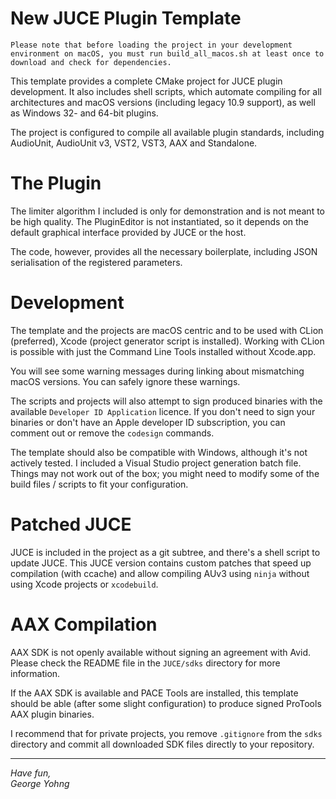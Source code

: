 # New JUCE Plugin Template

    Please note that before loading the project in your development environment on macOS, you must run build_all_macos.sh at least once to download and check for dependencies.

This template provides a complete CMake project for JUCE plugin development. It also includes shell scripts, which automate compiling for all architectures and macOS versions (including legacy 10.9 support), as well as Windows 32- and 64-bit plugins. 

The project is configured to compile all available plugin standards, including AudioUnit, AudioUnit v3, VST2, VST3, AAX and Standalone.

# The Plugin

The limiter algorithm I included is only for demonstration and is not meant to be high quality. The PluginEditor is not instantiated, so it depends on the default graphical interface provided by JUCE or the host.

The code, however, provides all the necessary boilerplate, including JSON serialisation of the registered parameters.

# Development

The template and the projects are macOS centric and to be used with CLion (preferred), Xcode (project generator script is installed). Working with CLion is possible with just the Command Line Tools installed without Xcode.app.

You will see some warning messages during linking about mismatching macOS versions. You can safely ignore these warnings.

The scripts and projects will also attempt to sign produced binaries with the available `Developer ID Application` licence. 
If you don't need to sign your binaries or don't have an Apple developer ID subscription, you can comment out or remove the `codesign` commands.

The template should also be compatible with Windows, although it's not actively tested. I included a Visual Studio project generation batch file. Things may not work out of the box; you might need to modify some of the build files / scripts to fit your configuration.

# Patched JUCE

JUCE is included in the project as a git subtree, and there's a shell script to update JUCE. This JUCE version contains custom patches that speed up compilation (with ccache) and allow compiling AUv3 using `ninja` without using Xcode projects or `xcodebuild`.

# AAX Compilation

AAX SDK is not openly available without signing an agreement with Avid. Please check the README file in the `JUCE/sdks` directory for more information.

If the AAX SDK is available and PACE Tools are installed, this template should be able (after some slight configuration) to produce signed ProTools AAX plugin binaries.

I recommend that for private projects, you remove `.gitignore` from the `sdks` directory and commit all downloaded SDK files directly to your repository.

---
<i>Have fun,  
George Yohng</i>
